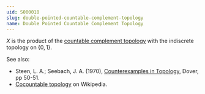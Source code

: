 ```yaml
---
uid: S000018
slug: double-pointed-countable-complement-topology
name: Double Pointed Countable Complement Topology
---
```

$X$ is the product of the [countable complement topology](/brubeck/spaces/countable-complement-topology/) with the indiscrete topology on $\{0,1\}$.

See also:

* Steen, L. A.; Seebach, J. A. (1970), [Counterexamples in Topology](http://books.google.com/books/about/Counterexamples_in_Topology.html?id=DkEuGkOtSrUC), Dover, pp 50-51.
* [Cocountable topology](http://en.wikipedia.org/wiki/Countable_complement_topology) on Wikipedia.

